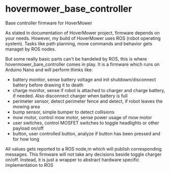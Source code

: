 # hovermower_base_controller
Base controller firmware for HoverMower

As stated in documentation of HoverMower project, firmware depends on your needs. 
However, my build of HoverMower uses ROS (robot operating system). Tasks like path planning, move commands and behavior gets managet by ROS nodes.

But some really basic parts can't be handeled by ROS, this is where hovermower_bare_controller comes in play. It is a firmware which runs on Arduino Nano and will perform thinks like:

- battery monitor, sense battery voltage and init shutdown/disconnect battery before drawing it to death
- charge monitor, sense if robot is attached to charger and charge battery, if needed. Also disconnect charger when battery is full
- perimeter sensor, detect perimeter fence and detect, if robot leaves the mowing area
- bump sensor, simple bumper to detect collisions
- mow motor, control mow motor, sense power usage of mow motor
- user switches, control MOSFET switches to toggle headlights or other payload on/off
- button, user controlled button, analyze if button has been pressed and for how long

All values gets reported to a ROS node,m which will publish corresponding messages. This firmware will not take any decisions beside toggle charger on/off. Instead, it is just a wrapper to abstract hardware specific implementation to ROS